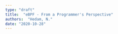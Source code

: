 ```yaml
---
type: "draft"
title:  "eBPF - From a Programmer's Perspective"
authors:  "Hedam, N."
date: "2020-10-28"
---
```

